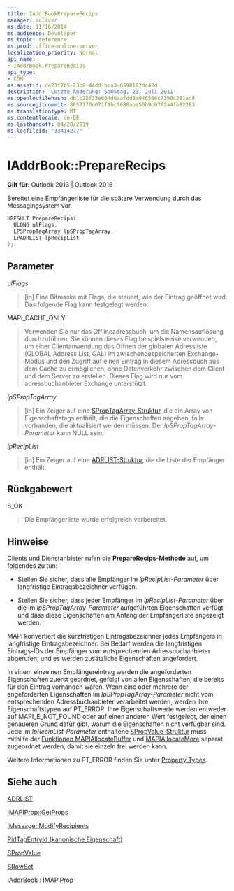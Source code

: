 ```yaml
---
title: IAddrBookPrepareRecips
manager: soliver
ms.date: 11/16/2014
ms.audience: Developer
ms.topic: reference
ms.prod: office-online-server
localization_priority: Normal
api_name:
- IAddrBook.PrepareRecips
api_type:
- COM
ms.assetid: d423f7b5-23b8-44dd-bca3-6590182dc42d
description: 'Letzte Änderung: Samstag, 23. Juli 2011'
ms.openlocfilehash: db1c23f33e604d6aafdd8a046566c7390c281ad8
ms.sourcegitcommit: 8657170d071f9bcf680aba50b9c07f2a4fb82283
ms.translationtype: MT
ms.contentlocale: de-DE
ms.lasthandoff: 04/28/2019
ms.locfileid: "33414277"
---
```

# <a name="iaddrbookpreparerecips"></a>IAddrBook::PrepareRecips

  
  
**Gilt für**: Outlook 2013 | Outlook 2016 
  
Bereitet eine Empfängerliste für die spätere Verwendung durch das Messagingsystem vor. 
  
```cpp
HRESULT PrepareRecips(
  ULONG ulFlags,
  LPSPropTagArray lpSPropTagArray,
  LPADRLIST lpRecipList
);
```

## <a name="parameters"></a>Parameter

 _ulFlags_
  
> [in] Eine Bitmaske mit Flags, die steuert, wie der Eintrag geöffnet wird. Das folgende Flag kann festgelegt werden:
    
MAPI_CACHE_ONLY
  
> Verwenden Sie nur das Offlineadressbuch, um die Namensauflösung durchzuführen. Sie können dieses Flag beispielsweise verwenden, um einer Clientanwendung das Öffnen der globalen Adressliste (GLOBAL Address List, GAL) im zwischengespeicherten Exchange-Modus und den Zugriff auf einen Eintrag in diesem Adressbuch aus dem Cache zu ermöglichen, ohne Datenverkehr zwischen dem Client und dem Server zu erstellen. Dieses Flag wird nur vom adressbuchanbieter Exchange unterstützt.
    
 _lpSPropTagArray_
  
> [in] Ein Zeiger auf eine [SPropTagArray-Struktur,](sproptagarray.md) die ein Array von Eigenschaftstags enthält, die die Eigenschaften angeben, falls vorhanden, die aktualisiert werden müssen. Der  _lpSPropTagArray-Parameter_ kann NULL sein. 
    
 _lpRecipList_
  
> [in] Ein Zeiger auf eine [ADRLIST-Struktur,](adrlist.md) die die Liste der Empfänger enthält. 
    
## <a name="return-value"></a>Rückgabewert

S_OK 
  
> Die Empfängerliste wurde erfolgreich vorbereitet.
    
## <a name="remarks"></a>Hinweise

Clients und Dienstanbieter rufen die **PrepareRecips-Methode** auf, um folgendes zu tun: 
  
- Stellen Sie sicher, dass alle Empfänger im  _lpRecipList-Parameter_ über langfristige Eintragsbezeichner verfügen. 
    
- Stellen Sie sicher, dass jeder Empfänger im  _lpRecipList-Parameter_ über die im  _lpSPropTagArray-Parameter_ aufgeführten Eigenschaften verfügt und dass diese Eigenschaften am Anfang der Empfängerliste angezeigt werden. 
    
MAPI konvertiert die kurzfristigen Eintragsbezeichner jedes Empfängers in langfristige Eintragsbezeichner. Bei Bedarf werden die langfristigen Eintrags-IDs der Empfänger vom entsprechenden Adressbuchanbieter abgerufen, und es werden zusätzliche Eigenschaften angefordert.
  
In einem einzelnen Empfängereintrag werden die angeforderten Eigenschaften zuerst geordnet, gefolgt von allen Eigenschaften, die bereits für den Eintrag vorhanden waren. Wenn eine oder mehrere der angeforderten Eigenschaften im  _lpSPropTagArray-Parameter_ nicht vom entsprechenden Adressbuchanbieter verarbeitet werden, werden ihre Eigenschaftstypen auf PT_ERROR. Ihre Eigenschaftswerte werden entweder auf MAPI_E_NOT_FOUND oder auf einen anderen Wert festgelegt, der einen genaueren Grund dafür gibt, warum die Eigenschaften nicht verfügbar sind. Jede im _lpRecipList-Parameter_ enthaltene [SPropValue-Struktur](spropvalue.md) muss mithilfe der [Funktionen MAPIAllocateBuffer](mapiallocatebuffer.md) und [MAPIAllocateMore](mapiallocatemore.md) separat zugeordnet werden, damit sie einzeln frei werden kann. 
  
Weitere Informationen zu PT_ERROR finden Sie unter [Property Types](property-types.md).
  
## <a name="see-also"></a>Siehe auch



[ADRLIST](adrlist.md)
  
[IMAPIProp::GetProps](imapiprop-getprops.md)
  
[IMessage::ModifyRecipients](imessage-modifyrecipients.md)
  
[PidTagEntryId (kanonische Eigenschaft)](pidtagentryid-canonical-property.md)
  
[SPropValue](spropvalue.md)
  
[SRowSet](srowset.md)
  
[IAddrBook : IMAPIProp](iaddrbookimapiprop.md)

